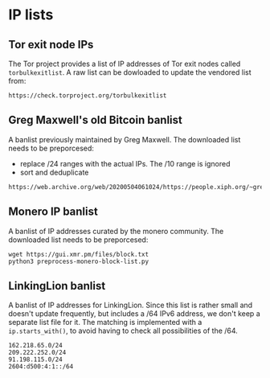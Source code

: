 # IP lists

## Tor exit node IPs

The Tor project provides a list of IP addresses of Tor exit nodes called
`torbulkexitlist`. A raw list can be dowloaded to update the vendored list
from:

```
https://check.torproject.org/torbulkexitlist
```

## Greg Maxwell's old Bitcoin banlist

A banlist previously maintained by Greg Maxwell. The downloaded list
needs to be preporcesed:

- replace /24 ranges with the actual IPs. The /10 range is ignored
- sort and deduplicate

```
https://web.archive.org/web/20200504061024/https://people.xiph.org/~greg/banlist.cli.txt
```

## Monero IP banlist

A banlist of IP addresses curated by the monero community. The downloaded list
needs to be preporcesed:

```
wget https://gui.xmr.pm/files/block.txt
python3 preprocess-monero-block-list.py

```

## LinkingLion banlist

A banlist of IP addresses for LinkingLion. Since this list is rather small and doesn't update frequently,
but includes a /64 IPv6 address, we don't keep a separate list file for it. The matching is implemented with
a `ip.starts_with()`, to avoid having to check all possibilities of the /64. 

```
162.218.65.0/24
209.222.252.0/24
91.198.115.0/24
2604:d500:4:1::/64
```
